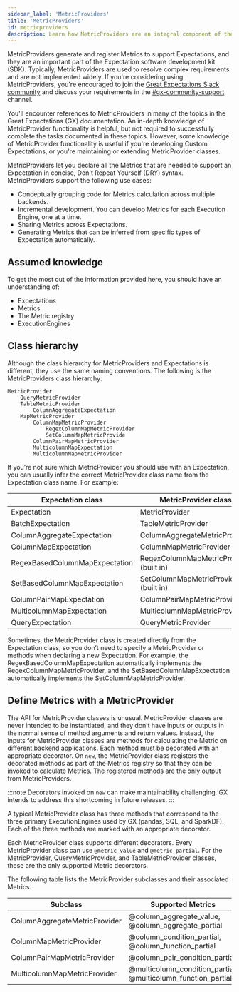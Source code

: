 ```yaml
---
sidebar_label: 'MetricProviders'
title: 'MetricProviders'
id: metricproviders
description: Learn how MetricProviders are an integral component of the Expectation software development kit (SDK).
---
```


MetricProviders generate and register Metrics to support Expectations, and they are an important part of the Expectation software development kit (SDK). Typically, MetricProviders are used to resolve complex requirements and are not implemented widely. If you're considering using MetricProviders, you're encouraged to join the [Great Expectations Slack community](https://greatexpectations.io/slack) and discuss your requirements in the [#gx-community-support](https://greatexpectationstalk.slack.com/archives/CUTCNHN82) channel.

You'll encounter references to MetricProviders in many of the topics in the Great Expectations (GX) documentation. An in-depth knowledge of MetricProvider functionality is helpful, but not required to successfully complete the tasks documented in these topics. However, some knowledge of MetricProvider functionality is useful if you're developing Custom Expectations, or you're maintaining or extending MetricProvider classes.

MetricProviders let you declare all the Metrics that are needed to support an Expectation in concise, Don't Repeat Yourself (DRY) syntax. MetricProviders support the following use cases:

- Conceptually grouping code for Metrics calculation across multiple backends.
- Incremental development. You can develop Metrics for each Execution Engine, one at a time.
- Sharing Metrics across Expectations.
- Generating Metrics that can be inferred from specific types of Expectation automatically.

## Assumed knowledge

To get the most out of the information provided here, you should have an understanding of:

- Expectations
- Metrics
- The Metric registry
- ExecutionEngines

## Class hierarchy

Although the class hierarchy for MetricProviders and Expectations is different, they use the same naming conventions. The following is the MetricProviders class hierarchy:

```text
MetricProvider
    QueryMetricProvider
    TableMetricProvider
        ColumnAggregateExpectation
    MapMetricProvider
        ColumnMapMetricProvider
            RegexColumnMapMetricProvider
            SetColumnMapMetricProvide
        ColumnPairMapMetricProvider
        MulticolumnMapExpectation
        MulticolumnMapMetricProvider
```

If you’re not sure which MetricProvider you should use with an Expectation, you can usually infer the correct MetricProvider class name from the Expectation class name. For example:

| Expectation class                 | MetricProvider class                    |
| --------------------------------- | --------------------------------------- |
| Expectation                       | MetricProvider                          |
| BatchExpectation                  | TableMetricProvider                     |
| ColumnAggregateExpectation        | ColumnAggregateMetricProvider           |
| ColumnMapExpectation              | ColumnMapMetricProvider                 |
| RegexBasedColumnMapExpectation    | RegexColumnMapMetricProvider (built in) |
| SetBasedColumnMapExpectation      | SetColumnMapMetricProvider (built in)   |
| ColumnPairMapExpectation          | ColumnPairMapMetricProvider             |
| MulticolumnMapExpectation         | MulticolumnMapMetricProvider            |
| QueryExpectation                  | QueryMetricProvider                     |


Sometimes, the MetricProvider class is created directly from the Expectation class, so you don’t need to specify a MetricProvider or methods when declaring a new Expectation. For example, the RegexBasedColumnMapExpectation automatically implements the RegexColumnMapMetricProvider, and the SetBasedColumnMapExpectation automatically implements the SetColumnMapMetricProvider.

## Define Metrics with a MetricProvider

The API for MetricProvider classes is unusual. MetricProvider classes are never intended to be instantiated, and they don’t have inputs or outputs in the normal sense of method arguments and return values. Instead, the inputs for MetricProvider classes are methods for calculating the Metric on different backend applications. Each method must be decorated with an appropriate decorator. On `new`, the MetricProvider class registers the decorated methods as part of the Metrics registry so that they can be invoked to calculate Metrics. The registered methods are the only output from MetricProviders.

:::note
Decorators invoked on `new` can make maintainability challenging. GX intends to address this shortcoming in future releases.
:::

A typical MetricProvider class has three methods that correspond to the three primary ExecutionEngines used by GX (pandas, SQL, and SparkDF). Each of the three methods are marked with an appropriate decorator.

Each MetricProvider class supports different decorators. Every MetricProvider class can use `@metric_value` and `@metric_partial`. For the MetricProvider, QueryMetricProvider, and TableMetricProvider classes, these are the only supported Metric decorators.

The following table lists the MetricProvider subclasses and their associated Metrics.

| Subclass                          | Supported Metrics                                              |
| --------------------------------- | ---------------------------------------------------------------|
| ColumnAggregateMetricProvider     | @column_aggregate_value, @column_aggregate_partial             |
| ColumnMapMetricProvider           | @column_condition_partial, @column_function_partial            |
| ColumnPairMapMetricProvider       | @column_pair_condition_partial                                 |
| MulticolumnMapMetricProvider      | @multicolumn_condition_partial, @multicolumn_function_partial  |

<!-- ## Metric decorator naming conventions

The following Metric decorators differ in terms of the types of inputs and outputs they accept:

- A metric_value returns
- A metric_partials
- condition_partials versus function_partials
--->
